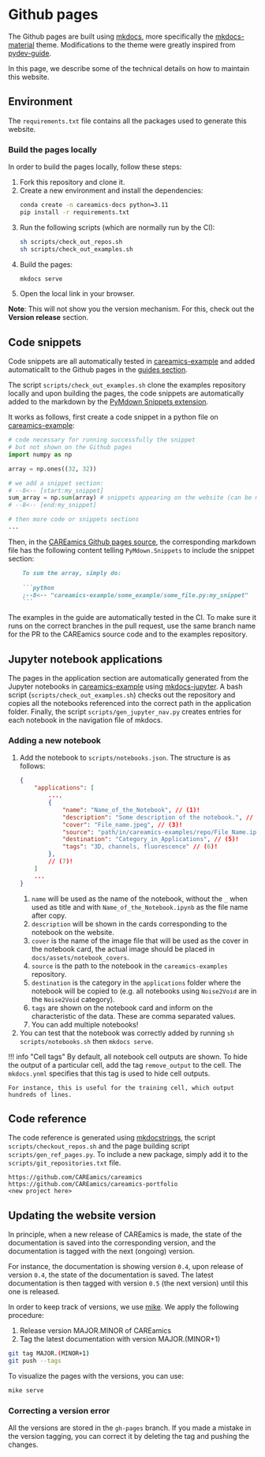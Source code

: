 # Github pages

The Github pages are built using [mkdocs](https://www.mkdocs.org/), more specifically the 
[mkdocs-material](https://squidfunk.github.io/mkdocs-material/) theme. Modifications to
the theme were greatly inspired from [pydev-guide](https://github.com/pydev-guide/pydev-guide.github.io).

In this page, we describe some of the technical details on how to maintain this website.

## Environment

The `requirements.txt` file contains all the packages used to generate this website.

### Build the pages locally

In order to build the pages locally, follow these steps:

1. Fork this repository and clone it.
2. Create a new environment and install the dependencies:
    ```bash
    conda create -n careamics-docs python=3.11
    pip install -r requirements.txt
    ```
4. Run the following scripts (which are normally run by the CI):
    ```bash
    sh scripts/check_out_repos.sh
    sh scripts/check_out_examples.sh
    ```
3. Build the pages:
    ```bash
    mkdocs serve
    ```
4. Open the local link in your browser.

**Note**: This will not show you the version mechanism. For this, check out the 
**Version release** section.


## Code snippets

Code snippets are all automatically tested in [careamics-example](https://github.com/CAREamics/careamics-examples/tree/main/applications)
and added automaticallt to the Github pages in the [guides section](../index.md).

The script `scripts/check_out_examples.sh` clone the examples repository locally and upon
building the pages, the code snippets are automatically added to the markdown by the
[PyMdown Snippets extension](https://facelessuser.github.io/pymdown-extensions/extensions/snippets/).

It works as follows, first create a code snippet in a python file on 
[careamics-example](https://github.com/CAREamics/careamics-examples/tree/main/applications):

```python title="careamics-example/some_example/some_file.py"
# code necessary for running successfully the snippet
# but not shown on the Github pages
import numpy as np

array = np.ones((32, 32))

# we add a snippet section:
# --8<-- [start:my_snippet]
sum_array = np.sum(array) # snippets appearing on the website (can be multi-lines)
# --8<-- [end:my_snippet]

# then more code or snippets sections
...
```

Then, in the [CAREamics Github pages source](https://github.com/CAREamics/careamics.github.io),
the corresponding markdown file has the following content telling `PyMdown.Snippets` to 
include the snippet section:

```markdown title="careamics.github.io/guides/some_example/some_file.py"
    To sum the array, simply do:
    
    ```python
    ;--8<-- "careamics-example/some_example/some_file.py:my_snippet"
    ```
```

The examples in the guide are automatically tested in the CI. To make sure it runs on
the correct branches in the pull request, use the same branch name for the PR to the
CAREamics source code and to the examples repository.

## Jupyter notebook applications

The pages in the application section are automatically generated from the Jupyter
notebooks in [careamics-example](https://github.com/CAREamics/careamics-examples/tree/main/applications) 
using [mkdocs-jupyter](https://github.com/danielfrg/mkdocs-jupyter).
A bash script (`scripts/check_out_examples.sh`) checks out the repository and copies 
all the notebooks referenced into the correct path in the application 
folder. Finally, the script `scripts/gen_jupyter_nav.py` creates entries for each notebook 
in the navigation file of mkdocs.


### Adding a new notebook

1. Add the notebook to `scripts/notebooks.json`. The structure is as follows:
    ```json
    {
        "applications": [
            ...,
            {
                "name": "Name_of_the_Notebook", // (1)!
                "description": "Some description of the notebook.", // (2)!
                "cover": "File_name.jpeg", // (3)!
                "source": "path/in/careamics-examples/repo/File_Name.ipynb", // (4)!
                "destination": "Category_in_Applications", // (5)!
                "tags": "3D, channels, fluorescence" // (6)!
            },
            // (7)!
        ]
        ...
    }
    ```
    1. `name` will be used as the name of the notebook, without the `_` when used as title
    and with `Name_of_the_Notebook.ipynb` as the file name after copy.
    2. `description` will be shown in the cards corresponding to the notebook on the website.
    3. `cover` is the name of the image file that will be used as the cover in the
    notebook card, the actual image should be placed in `docs/assets/notebook_covers`.
    4. `source` is the path to the notebook in the `careamics-examples` repository.
    5. `destination` is the category in the `applications` folder where the notebook will be copied to (e.g. all notebooks using `Noise2Void` are in the `Noise2Void` category).
    6. `tags` are shown on the notebook card and inform on the characteristic of the data. These are comma separated values.
    7. You can add multiple notebooks!
2. You can test that the notebook was correctly added by running `sh scripts/notebooks.sh` then `mkdocs serve`.


!!! info "Cell tags"
    By default, all notebook cell outputs are shown. To hide the output of a particular cell,
    add the tag `remove_output` to the cell. The `mkdocs.ynml` specifies that this 
    tag is used to hide cell outputs.

    For instance, this is useful for the training cell, which output hundreds of lines.


## Code reference

The code reference is generated using [mkdocstrings](https://mkdocstrings.github.io/), 
the script `scripts/checkout_repos.sh` and the page building script `scripts/gen_ref_pages.py`. 
To include a new package, simply add it to the `scripts/git_repositories.txt` file.

```
https://github.com/CAREamics/careamics
https://github.com/CAREamics/careamics-portfolio
<new project here>
```

## Updating the website version


In principle, when a new release of CAREamics is made, the state of the documentation
is saved into the corresponding version, and the documentation is tagged with the
next (ongoing) version.

For instance, the documentation is showing version `0.4`, upon release of version 
`0.4`, the state of the documentation is saved. The latest documentation is then 
tagged with version `0.5` (the next version) until this one is released.

In order to keep track of versions, we use [mike](https://github.com/jimporter/mike). 
We apply the following procedure:

1. Release version MAJOR.MINOR of CAREamics
2. Tag the latest documentation with version MAJOR.(MINOR+1)
  ```bash
  git tag MAJOR.(MINOR+1)
  git push --tags
  ```

To visualize the pages with the versions, you can use:

```bash
mike serve
```

### Correcting a version error

All the versions are stored in the `gh-pages` branch. If you made a mistake in the version
tagging, you can correct it by deleting the tag and pushing the changes.
